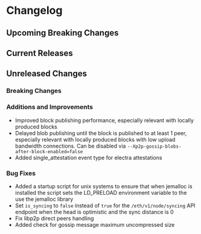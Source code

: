 # Changelog

## Upcoming Breaking Changes

## Current Releases

## Unreleased Changes

### Breaking Changes

### Additions and Improvements
- Improved block publishing performance, especially relevant with locally produced blocks
- Delayed blob publishing until the block is published to at least 1 peer, especially relevant with locally produced blocks with low upload bandwidth connections. Can be disabled via `--Xp2p-gossip-blobs-after-block-enabled=false`
- Added single_attestation event type for electra attestations

### Bug Fixes
- Added a startup script for unix systems to ensure that when jemalloc is installed the script sets the LD_PRELOAD environment variable to the use the jemalloc library
- Set `is_syncing` to `false` instead of `true` for the `/eth/v1/node/syncing` API endpoint when the head is optimistic and the sync distance is 0
- Fix libp2p direct peers handling
- Added check for gossip message maximum uncompressed size
